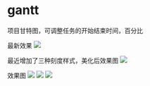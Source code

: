 # gantt
项目甘特图，可调整任务的开始结束时间，百分比


最新效果
![](https://raw.githubusercontent.com/lenxeon/gantt/master/screen/123.gif)


最近增加了三种刻度样式，美化后效果图
![](https://raw.githubusercontent.com/lenxeon/gantt/master/screen/014.png)


效果图
![](https://raw.githubusercontent.com/lenxeon/gantt/master/screen/011.png)
![](https://raw.githubusercontent.com/lenxeon/gantt/master/screen/012.png)
![](https://raw.githubusercontent.com/lenxeon/gantt/master/screen/013.png)
